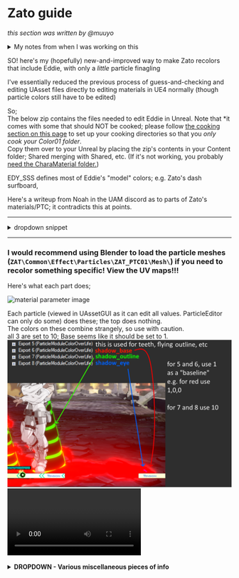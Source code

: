 # Zato guide
*this section was written by @muuyo*

<details> <summary> My notes from when I was working on this</summary>
<hr>
okay so  
gonna begin by referencing this snippet from the UAM discord;



hm. okay so  
looking in the UE4 red project  
all these materials aren't, like, placeholders; these all instance correctly to the normal materials which are fully implemented.  
this means i might just be able to cook the Zato folder directly, and I *never* have to change anything? like no uassets??  
we might be so back?  

E: lol past muuyo was completely wrong. zato has a good few special materials. however, you CAN just make a material with the same params and then it works if you don't actually cook that.  
ERGOOO, i made a few custom mats and now you can cook without as much asset editing!

okay notes to self
package the charamatetrial/edy folder
**package M_Glow**

</details>

SO! here's my (hopefully) new-and-improved way to make Zato recolors that include Eddie, with only a *little* particle finagling

I've essentially reduced the previous process of guess-and-checking and editing UAsset files directly to editing materials in UE4 normally (though particle colors still have to be edited)

So;  
The below zip contains the files needed to edit Eddie in Unreal. Note that *it comes with some that should NOT be cooked; please follow [the cooking section on this page](../ue4/unreal-exporting.md) to set up your cooking directories so that you *only cook your Color01 folder*.  
Copy them over to your Unreal by placing the zip's contents in your Content folder; Shared merging with Shared, etc. (If it's not working, you probably [need the CharaMaterial folder.](../ue4/getting-unreal.md))  

EDY_SSS defines most of Eddie's "model" colors; e.g. Zato's dash surfboard, 

Here's a writeup from Noah in the UAM discord as to parts of Zato's materials/PTC; it contradicts this at points.
<hr>
<details> <summary> dropdown snippet</summary>

MI_EDY_BASE  
Taste_color: Main Eddie color  
OutlineColor - Probably invisible as a fade-to  
MI_EDY_OUTLINE  
OutlineColor - Probably invisible as a fade-to  
OutlineColorEx - Primary outline color  
MI_EDY_UNIQUE_A  
Taste_Color - Executor spine and eyes  
OutlineColor - Mirage effect on Zato outline on things like flight  
OutlinecolorEx - Mirage effect on Zato outline on things like flight  
MI_EDY_UNIQUE_B  
Color - Markings on Eddie, some Eddie eyes  
PTCColorAndMaterial  
0 - Probably invisible as a fade-to  
10 - Puddle  
11 - Executor outline, some transitions from Eddie to Zato like landing animation  
12 - Dark Eddie details like mouth and the shadow's eyes on 2H / attached normals  
EDY_BASE  
Texture file - Mesh texture for things like Drunkard Shade's mouth interior, j.S and j.D mouth, BTL. Important to keep as just flat colors.  

NOTES
2P and 5P are governed by MI_EDY_BASE. 
2S is PTC 10 [THIS IS WRONG!]
</details>
<hr>

### I would recommend using Blender to load the particle meshes (`ZAT\Common\Effect\Particles\ZAT_PTC01\Mesh\`) if you need to recolor something specific! View the UV maps!!! 

Here's what each part does;

![material parameter image](image-1.png)

Each particle (viewed in UAssetGUI as it can edit all values. ParticleEditor can only do some) does these; the top does nothing.  
The colors on these combine strangely, so use with caution.  
all 3 are set to 10; Base seems like it should be set to 1.
![particles](image.png)
<video controls src="2025-02-21 00-36-26.mp4" title="zatocolors"></video>

<details><summary><b> DROPDOWN - Various miscellaneous pieces of info</b> </summary>
Here's what each of Zato's animations look like with the SSS set to a rainbow gradient, like so (all of Zato's particle/mat colors are set to gold and white, for a recolor):  
<img src="image-2.png" height="200">
<video controls src="GUILTY GEAR -STRIVE- - 2025-02-22 3-37-40 PM.mp4" title="StriveVideo"></video>

Here's the frog's mouth and the 2s hand since they were driving me insane;
![alt text](image-3.png)
</details>

